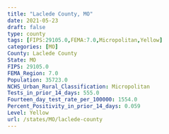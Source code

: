 ```yaml
---
title: "Laclede County, MO"
date: 2021-05-23
draft: false
type: county
tags: [FIPS:29105.0,FEMA:7.0,Micropolitan,Yellow]
categories: [MO]
County: Laclede County
State: MO
FIPS: 29105.0
FEMA_Region: 7.0
Population: 35723.0
NCHS_Urban_Rural_Classification: Micropolitan
Tests_in_prior_14_days: 555.0
Fourteen_day_test_rate_per_100000: 1554.0
Percent_Positivity_in_prior_14_days: 0.059
Level: Yellow
url: /states/MO/laclede-county
---
```



